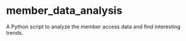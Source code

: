 # member_data_analysis
A Python script to analyze the member access data and find interesting trends.
